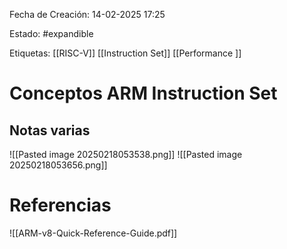 
Fecha de Creación: 14-02-2025 17:25

Estado: #expandible

Etiquetas: [[RISC-V]] [[Instruction Set]] [[Performance ]]

# Conceptos ARM Instruction Set


## Notas varias

![[Pasted image 20250218053538.png]]
![[Pasted image 20250218053656.png]]

# Referencias
![[ARM-v8-Quick-Reference-Guide.pdf]]